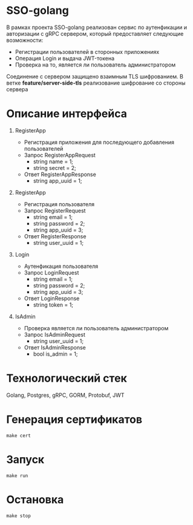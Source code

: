 # SSO-golang

В рамках проекта SSO-golang реализован сервис по аутенфикации и авторизации с gRPC сервером, который предоставляет следующие возможности:
* Регистрации пользователей в сторонных приложениях
* Операция Login и выдача JWT-токена
* Проверка на то, является ли пользователь администратором

Соединение с сервером защищено взаимным TLS шифрованием. 
В ветке **feature/server-side-tls** реализование шифрование со стороны сервера

# Описание интерфейса

1. RegisterApp
    * Регистрация приложения для последующего добавления пользователей
    * Запрос RegisterAppRequest 
        * string name = 1;
        * string secret = 2;
    * Ответ RegisterAppResponse 
        * string app_uuid = 1; 

2. RegisterApp
    * Регистрация пользователя 
    * Запрос RegisterRequest 
        * string email = 1;
        * string password = 2;
        * string app_uuid = 3;
    * Ответ RegisterResponse 
        * string user_uuid = 1; 

3. Login
    * Аутенфикация пользователя 
    * Запрос LoginRequest 
        * string email = 1; 
        * string password = 2;
        * string app_uuid = 3; 
    * Ответ LoginResponse 
        * string token = 1; 

4. IsAdmin
    * Проверка является ли пользователь администратором
    * Запрос IsAdminRequest 
        * string user_uuid = 1; 
    * Ответ IsAdminResponse 
        * bool is_admin = 1; 

# Технологический стек
Golang, Postgres, gRPC, GORM, Protobuf, JWT

# Генерация сертификатов
```
make cert
```

# Запуск
```
make run
```

# Остановка

```
make stop
```


